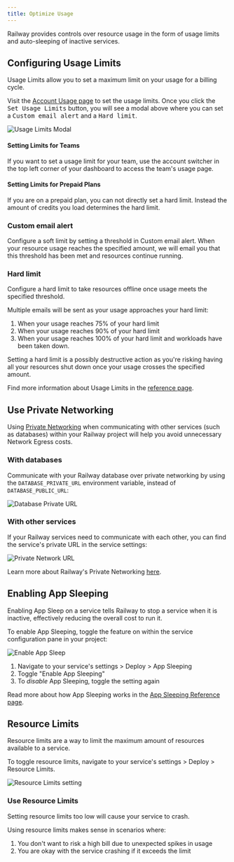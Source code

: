 ```yaml
---
title: Optimize Usage
---
```


Railway provides controls over resource usage in the form of usage limits and auto-sleeping of inactive services.

## Configuring Usage Limits

Usage Limits allow you to set a maximum limit on your usage for a billing cycle.

Visit the <a href="https://railway.app/account/usage" target="_blank">Account Usage page</a> to set the usage limits. Once you click the <kbd>Set Usage Limits</kbd> button, you will see a modal above where you can set a <kbd>Custom email alert</kbd> and a <kbd>Hard limit</kbd>.

<Image src="https://res.cloudinary.com/railway/image/upload/v1694775828/usage-limits_hzv9ee.png" alt="Usage Limits Modal" layout="responsive" width={1252} height={1150} />

#### Setting Limits for Teams

If you want to set a usage limit for your team, use the account switcher in the top left corner of your dashboard to access the team's usage page.

#### Setting Limits for Prepaid Plans

If you are on a prepaid plan, you can not directly set a hard limit. Instead the amount of credits you load determines the hard limit.

### Custom email alert

Configure a soft limit by setting a threshold in Custom email alert. When your resource usage reaches the specified amount, we will email you that this threshold has been met and resources continue running.

### Hard limit

Configure a hard limit to take resources offline once usage meets the specified threshold.

Multiple emails will be sent as your usage approaches your hard limit:

1. When your usage reaches 75% of your hard limit
2. When your usage reaches 90% of your hard limit
3. When your usage reaches 100% of your hard limit and workloads have been taken down.

<Banner variant="danger">Setting a hard limit is a possibly destructive action as you're risking having all your resources shut down once your usage crosses the specified amount.</Banner>

Find more information about Usage Limits in the [reference page](/reference/usage-limits).

## Use Private Networking

Using [Private Networking](/guides/private-networking) when communicating with other services (such as databases) within your Railway project will help you avoid unnecessary Network Egress costs.

### With databases

Communicate with your Railway database over private networking by using the `DATABASE_PRIVATE_URL` environment variable, instead of `DATABASE_PUBLIC_URL`:

<Image src="https://res.cloudinary.com/railway/image/upload/v1715870608/docs/privnet-db_iujd9g.png" alt="Database Private URL" layout="responsive" width={664} height={452} />

### With other services

If your Railway services need to communicate with each other, you can find the service's private URL in the service settings:

<Image src="https://res.cloudinary.com/railway/image/upload/v1715870638/docs/privnet-services_iyqsgd.png" alt="Private Network URL" layout="responsive" width={758} height={573} />

Learn more about Railway's Private Networking [here](/guides/private-networking).

## Enabling App Sleeping

Enabling App Sleep on a service tells Railway to stop a service when it is inactive, effectively reducing the overall cost to run it.

To enable App Sleeping, toggle the feature on within the service configuration pane in your project:

<Image src="https://res.cloudinary.com/railway/image/upload/v1696548703/docs/scale-to-zero/appSleep_ksaewp.png"
alt="Enable App Sleep"
layout="intrinsic"
width={700} height={460} quality={100} />

1. Navigate to your service's settings > Deploy > App Sleeping
2. Toggle "Enable App Sleeping"
3. To _disable_ App Sleeping, toggle the setting again

Read more about how App Sleeping works in the [App Sleeping Reference page](/reference/app-sleeping).

## Resource Limits

Resource limits are a way to limit the maximum amount of resources available to a service.

To toggle resource limits, navigate to your service's settings > Deploy > Resource Limits.

<Image
  src="https://res.cloudinary.com/railway/image/upload/v1721917970/resource-limits.png"
  alt="Resource Limits setting"
  layout="intrinsic"
  width={1298}
  height={658}
  quality={80}
/>

### Use Resource Limits

<Banner variant="warning">
Setting resource limits too low will cause your service to crash.
</Banner>

Using resource limits makes sense in scenarios where:

1. You don't want to risk a high bill due to unexpected spikes in usage
2. You are okay with the service crashing if it exceeds the limit
